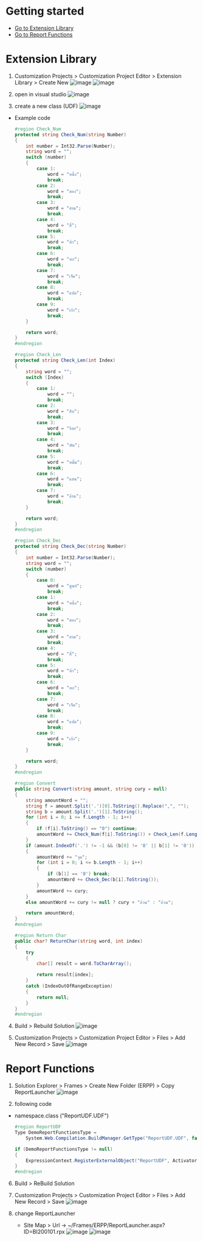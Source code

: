 # Getting started
- [Go to Extension Library](#extension-library)
- [Go to Report Functions](#report-functions)

# Extension Library

1. Customization Projects > Customization Project Editor > Extension Library > Create New
  ![image](./images/extensions/extensions_1.png)
  ![image](./images/extensions/extensions_2.png)

2. open in visual studio
  ![image](./images/extensions/extensions_3.png)

3. create a new class (UDF)
  ![image](./images/extensions/extensions_4.png)
  - Example code
    ```C#
    #region Check_Num
    protected string Check_Num(string Number)
    {
        int number = Int32.Parse(Number);
        string word = "";
        switch (number)
        {
            case 1:
                word = "หนึ่ง";
                break;
            case 2:
                word = "สอง";
                break;
            case 3:
                word = "สาม";
                break;
            case 4:
                word = "สี่";
                break;
            case 5:
                word = "ห้า";
                break;
            case 6:
                word = "หก";
                break;
            case 7:
                word = "เจ็ด";
                break;
            case 8:
                word = "แปด";
                break;
            case 9:
                word = "เก้า";
                break;
        }

        return word;
    }
    #endregion

    #region Check_Len
    protected string Check_Len(int Index)
    {
        string word = "";
        switch (Index)
        {
            case 1:
                word = "";
                break;
            case 2:
                word = "สิบ";
                break;
            case 3:
                word = "ร้อย";
                break;
            case 4:
                word = "พัน";
                break;
            case 5:
                word = "หมื่น";
                break;
            case 6:
                word = "แสน";
                break;
            case 7:
                word = "ล้าน";
                break;
        }

        return word;
    }
    #endregion

    #region Check_Dec
    protected string Check_Dec(string Number)
    {
        int number = Int32.Parse(Number);
        string word = "";
        switch (number)
        {
            case 0:
                word = "ศูนย์";
                break;
            case 1:
                word = "หนึ่ง";
                break;
            case 2:
                word = "สอง";
                break;
            case 3:
                word = "สาม";
                break;
            case 4:
                word = "สี่";
                break;
            case 5:
                word = "ห้า";
                break;
            case 6:
                word = "หก";
                break;
            case 7:
                word = "เจ็ด";
                break;
            case 8:
                word = "แปด";
                break;
            case 9:
                word = "เก้า";
                break;
        }

        return word;
    }
    #endregion

    #region Convert
    public string Convert(string amount, string cury = null)
    {
        string amountWord = "";
        string f = amount.Split('.')[0].ToString().Replace(",", "");
        string b = amount.Split('.')[1].ToString();
        for (int i = 0; i <= f.Length - 1; i++)
        {
            if (f[i].ToString() == "0") continue;
            amountWord += Check_Num(f[i].ToString()) + Check_Len(f.Length - i);
        }
        if (amount.IndexOf('.') != -1 && (b[0] != '0' || b[1] != '0'))
        {
            amountWord += "จุด";
            for (int i = 0; i <= b.Length - 1; i++)
            {
                if (b[1] == '0') break;
                amountWord += Check_Dec(b[i].ToString());
            }
            amountWord += cury;
        }
        else amountWord += cury != null ? cury + "ถ้วน" : "ถ้วน";

        return amountWord;
    }
    #endregion

    #region Return Char
    public char? ReturnChar(string word, int index)
    {
        try
        {
            char[] result = word.ToCharArray();

            return result[index];
        }
        catch (IndexOutOfRangeException)
        {
            return null;
        }
    }
    #endregion
    ```

4. Build > Rebuild Solution
  ![image](./images/extensions/extensions_5.png)

5. Customization Projects > Customization Project Editor > Files > Add New Record > Save
  ![image](./images/extensions/extensions_6.png)

# Report Functions

1. Solution Explorer > Frames > Create New Folder (ERPP) > Copy ReportLauncher
  ![image](./images/extensions/extensions_7.png)

2. following code
  - namespace.class ("ReportUDF.UDF")
      ```C#
      #region ReportUDF
      Type DemoReportFunctionsType =
          System.Web.Compilation.BuildManager.GetType("ReportUDF.UDF", false);

      if (DemoReportFunctionsType != null)
      {
          ExpressionContext.RegisterExternalObject("ReportUDF", Activator.CreateInstance(DemoReportFunctionsType));
      }
      #endregion
      ```

6. Build > ReBuild Solution

7. Customization Projects > Customization Project Editor > Files > Add New Record > Save
  ![image](./images/extensions/extensions_8.png)

8. change ReportLauncher
    - Site Map > Url -> ~/Frames/ERPP/ReportLauncher.aspx?ID=BI200101.rpx
    ![image](./images/extensions/extensions_9.png)
    ![image](./images/extensions/extensions_10.png)